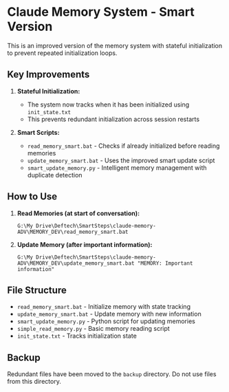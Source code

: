# Claude Memory System - Smart Version

This is an improved version of the memory system with stateful initialization to prevent repeated initialization loops.

## Key Improvements

1. **Stateful Initialization:**
   - The system now tracks when it has been initialized using `init_state.txt`
   - This prevents redundant initialization across session restarts

2. **Smart Scripts:**
   - `read_memory_smart.bat` - Checks if already initialized before reading memories
   - `update_memory_smart.bat` - Uses the improved smart update script
   - `smart_update_memory.py` - Intelligent memory management with duplicate detection

## How to Use

1. **Read Memories (at start of conversation):**
   ```
   G:\My Drive\Deftech\SmartSteps\claude-memory-ADV\MEMORY_DEV\read_memory_smart.bat
   ```

2. **Update Memory (after important information):**
   ```
   G:\My Drive\Deftech\SmartSteps\claude-memory-ADV\MEMORY_DEV\update_memory_smart.bat "MEMORY: Important information"
   ```

## File Structure

- `read_memory_smart.bat` - Initialize memory with state tracking
- `update_memory_smart.bat` - Update memory with new information
- `smart_update_memory.py` - Python script for updating memories
- `simple_read_memory.py` - Basic memory reading script
- `init_state.txt` - Tracks initialization state

## Backup

Redundant files have been moved to the `backup` directory. Do not use files from this directory.
